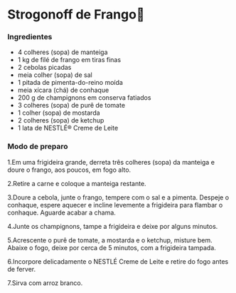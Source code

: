 # Strogonoff de Frango:chicken:



### Ingredientes

- 4 colheres (sopa) de manteiga
- 1 kg de filé de frango em tiras finas
- 2 cebolas picadas
- meia colher (sopa) de sal
- 1 pitada de pimenta-do-reino moída
- meia xícara (chá) de conhaque
- 200 g de champignons em conserva fatiados
- 3 colheres (sopa) de purê de tomate
- 1 colher (sopa) de mostarda
- 2 colheres (sopa) de ketchup
- 1 lata de NESTLÉ® Creme de Leite

### Modo de preparo

1.Em uma frigideira grande, derreta três colheres (sopa) da manteiga e doure o frango, aos poucos, em fogo alto.

2.Retire a carne e coloque a manteiga restante.

3.Doure a cebola, junte o frango, tempere com o sal e a pimenta. Despeje o conhaque, espere aquecer e incline levemente a frigideira para flambar o conhaque. Aguarde acabar a chama.

4.Junte os champignons, tampe a frigideira e deixe por alguns minutos.

5.Acrescente o purê de tomate, a mostarda e o ketchup, misture bem. Abaixe o fogo, deixe por cerca de 5 minutos, com a frigideira tampada.

6.Incorpore delicadamente o NESTLÉ Creme de Leite e retire do fogo antes de ferver.

7.Sirva com arroz branco.